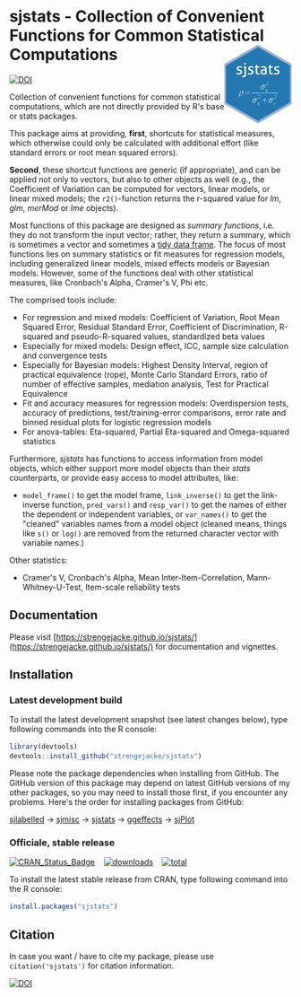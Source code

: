# sjstats - Collection of Convenient Functions for Common Statistical Computations <img src="man/figures/logo.png" align="right" />

[![DOI](https://zenodo.org/badge/DOI/10.5281/zenodo.1284472.svg)](https://doi.org/10.5281/zenodo.1284472)

Collection of convenient functions for common statistical computations, which are not directly provided by R's base or stats packages. 

This package aims at providing, **first**, shortcuts for statistical measures, which otherwise could only be calculated with additional effort (like standard errors or root mean squared errors).

**Second**, these shortcut functions are generic (if appropriate), and can be applied not only to vectors, but also to other objects as well (e.g., the Coefficient of Variation can be computed for vectors, linear models, or linear mixed models; the `r2()`-function returns the r-squared value for _lm_, _glm_, _merMod_ or _lme_ objects).

Most functions of this package are designed as _summary functions_, i.e. they do not transform the input vector; rather, they return a summary, which is sometimes a vector and sometimes a [tidy data frame](https://cran.r-project.org/package=broom/vignettes/broom.html). The focus of most functions lies on summary statistics or fit measures for regression models, including generalized linear models, mixed effects models or Bayesian models. However, some of the functions deal with other statistical measures, like Cronbach's Alpha, Cramer's V, Phi etc.

The comprised tools include:

* For regression and mixed models: Coefficient of Variation, Root Mean Squared Error, Residual Standard Error, Coefficient of Discrimination, R-squared and pseudo-R-squared values, standardized beta values
* Especially for mixed models: Design effect, ICC, sample size calculation and convergence tests
* Especially for Bayesian models: Highest Density Interval, region of practical equivalence (rope), Monte Carlo Standard Errors, ratio of number of effective samples, mediation analysis, Test for Practical Equivalence
* Fit and accuracy measures for regression models: Overdispersion tests, accuracy of predictions, test/training-error comparisons, error rate and binned residual plots for logistic regression models
* For anova-tables: Eta-squared, Partial Eta-squared and Omega-squared statistics

Furthermore, *sjstats* has functions to access information from model objects, which either support more model objects than their *stats* counterparts, or provide easy access to model attributes, like:

* `model_frame()` to get the model frame, `link_inverse()` to get the link-inverse function, `pred_vars()` and `resp_var()` to get the names of either the dependent or independent variables, or `var_names()` to get the "cleaned" variables names from a model object (cleaned means, things like `s()` or `log()` are removed from the returned character vector with variable names.)

Other statistics:

* Cramer's V, Cronbach's Alpha, Mean Inter-Item-Correlation, Mann-Whitney-U-Test, Item-scale reliability tests

## Documentation

Please visit [https://strengejacke.github.io/sjstats/](https://strengejacke.github.io/sjstats/) for documentation and vignettes.

## Installation

### Latest development build

To install the latest development snapshot (see latest changes below), type following commands into the R console:

```r
library(devtools)
devtools::install_github("strengejacke/sjstats")
```

Please note the package dependencies when installing from GitHub. The GitHub version of this package may depend on latest GitHub versions of my other packages, so you may need to install those first, if you encounter any problems. Here's the order for installing packages from GitHub:

[sjlabelled](https://github.com/strengejacke/sjlabelled) &rarr; [sjmisc](https://github.com/strengejacke/sjmisc) &rarr; [sjstats](https://github.com/strengejacke/sjstats) &rarr; [ggeffects](https://github.com/strengejacke/ggeffects) &rarr; [sjPlot](https://github.com/strengejacke/sjPlot)

### Officiale, stable release

[![CRAN_Status_Badge](http://www.r-pkg.org/badges/version/sjstats)](https://cran.r-project.org/package=sjstats)
&#160;&#160;
[![downloads](http://cranlogs.r-pkg.org/badges/sjstats)](http://cranlogs.r-pkg.org/)
&#160;&#160;
[![total](http://cranlogs.r-pkg.org/badges/grand-total/sjstats)](http://cranlogs.r-pkg.org/)

To install the latest stable release from CRAN, type following command into the R console:

```r
install.packages("sjstats")
```

## Citation

In case you want / have to cite my package, please use `citation('sjstats')` for citation information. 

[![DOI](https://zenodo.org/badge/DOI/10.5281/zenodo.1284472.svg)](https://doi.org/10.5281/zenodo.1284472)

